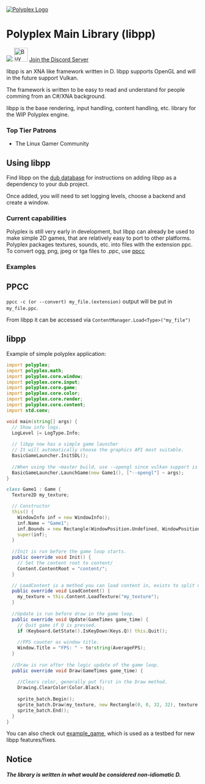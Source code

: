 [![Polyplex Logo][logo]](http://git.pplex.org/Polyplex/ppbranding)

# Polyplex Main Library (libpp)
<a href="https://www.patreon.com/bePatron?u=10156994" data-patreon-widget-type="become-patron-button"><img class="s5qsvfm-0 fIpNGV" src="https://c5.patreon.com/external/logo/become_a_patron_button.png"></a></img> <a href='https://ko-fi.com/O4O59UGN' target='_blank'><img height='36' style='border:0px;height:36px;' src='https://az743702.vo.msecnd.net/cdn/kofi2.png?v=0' border='0' alt='Buy Clipsey a Coffee at ko-fi.com' /></a> [Join the Discord Server](https://discord.gg/Dus5ArV)

libpp is an XNA like framework written in D. libpp supports OpenGL and will in the future support Vulkan.

The framework is written to be easy to read and understand for people comming from an C#/XNA background.

libpp is the base rendering, input handling, content handling, etc. library for the WIP Polyplex engine.

### Top Tier Patrons
* The Linux Gamer Community

## Using libpp
Find libpp on the [dub database](https://code.dlang.org/packages/pp) for instructions on adding libpp as a dependency to your dub project.

Once added, you will need to set logging levels, choose a backend and create a window.

### Current capabilities
Polyplex is still very early in development, but libpp can already be used to make simple 2D games, that are relatively easy to port to other platforms.
Polyplex packages textures, sounds, etc. into files with the extension ppc. To convert ogg, png, jpeg or tga files to .ppc, use [ppcc](https://git.pplex.org/Polyplex/ppcc)


### Examples
## PPCC
`ppcc -c (or --convert) my_file.(extension)` output will be put in `my_file.ppc`.

From libpp it can be accessed via `ContentManager.Load<Type>("my_file")`

## libpp
Example of simple polyplex application:
```d
import polyplex;
import polyplex.math;
import polyplex.core.window;
import polyplex.core.input;
import polyplex.core.game;
import polyplex.core.color;
import polyplex.core.render;
import polyplex.core.content;
import std.conv;

void main(string[] args) {
  // Show info logs.
  LogLevel |= LogType.Info;
  
  // libpp now has a simple game launcher
  // It will automatically choose the graphics API most suitable.
  BasicGameLauncher.InitSDL();
  
  //When using the ~master build, use --opengl since vulkan support is not done yet.
  BasicGameLauncher.LaunchGame(new Game1(), ["--opengl"] ~ args);
}

class Game1 : Game {
  Texture2D my_texture;

  // Constructor
  this() {
    WindowInfo inf = new WindowInfo();
    inf.Name = "Game1";
    inf.Bounds = new Rectangle(WindowPosition.Undefined, WindowPosition.Undefined, 1080, 1024);
    super(inf);
  }
  
  //Init is run before the game loop starts.
  public override void Init() {
    // Set the content root to content/
    Content.ContentRoot = "content/";
  }

  // LoadContent is a method you can load content in, exists to split up init and content loading for more readability.
  public override void LoadContent() {
    my_texture = this.Content.LoadTexture("my_texture");
  }
  
  //Update is run before draw in the game loop.
  public override void Update(GameTimes game_time) {
    // Quit game if Q is pressed.
    if (Keyboard.GetState().IsKeyDown(Keys.Q)) this.Quit();
    
    //FPS counter as window title.
    Window.Title = "FPS: " ~ to!string(AverageFPS);
  }
  
  //Draw is run after the logic update of the game loop.
  public override void Draw(GameTimes game_time) {
  
    //Clears color, generally put first in the Draw method.
    Drawing.ClearColor(Color.Black);
    
    sprite_batch.Begin();
    sprite_batch.Draw(my_texture, new Rectangle(0, 0, 32, 32), texture.Size, Color.White);
    sprite_batch.End();
  }
}
```

You can also check out [example_game](http://git.pplex.org/Polyplex/example_game), which is used as a testbed for new libpp features/fixes.

## Notice
##### The library is written in what would be considered non-idiomatic D.

[logo]: https://git.pplex.org/Polyplex/ppbranding/raw/branch/master/libpp-pngs/libpp_transparent@256w.png
